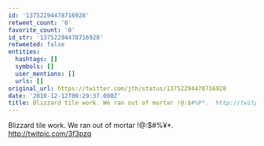 ```yaml
---
id: '13752294478716928'
retweet_count: '0'
favorite_count: '0'
id_str: '13752294478716928'
retweeted: false
entities:
  hashtags: []
  symbols: []
  user_mentions: []
  urls: []
original_url: https://twitter.com/jth/status/13752294478716928
date: '2010-12-12T00:29:37.000Z'
title: Blizzard tile work. We ran out of mortar !@:$#%¥*.  http://twitpic.com/3f3pzq
---
```


Blizzard tile work. We ran out of mortar !@:$#%¥*.  http://twitpic.com/3f3pzq